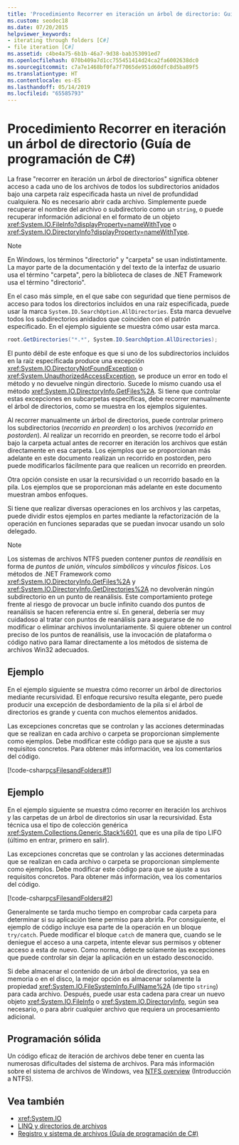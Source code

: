 ```yaml
---
title: 'Procedimiento Recorrer en iteración un árbol de directorio: Guía de programación de C#'
ms.custom: seodec18
ms.date: 07/20/2015
helpviewer_keywords:
- iterating through folders [C#]
- file iteration [C#]
ms.assetid: c4be4a75-6b1b-46a7-9d38-bab353091ed7
ms.openlocfilehash: 070b409a7d1cc755451414d24ca2fa6002638dc0
ms.sourcegitcommit: c7a7e1468bf0fa7f7065de951d60dfc8d5ba89f5
ms.translationtype: HT
ms.contentlocale: es-ES
ms.lasthandoff: 05/14/2019
ms.locfileid: "65585793"
---
```

# <a name="how-to-iterate-through-a-directory-tree-c-programming-guide"></a>Procedimiento Recorrer en iteración un árbol de directorio (Guía de programación de C#)
La frase "recorrer en iteración un árbol de directorios" significa obtener acceso a cada uno de los archivos de todos los subdirectorios anidados bajo una carpeta raíz especificada hasta un nivel de profundidad cualquiera. No es necesario abrir cada archivo. Simplemente puede recuperar el nombre del archivo o subdirectorio como un `string`, o puede recuperar información adicional en el formato de un objeto <xref:System.IO.FileInfo?displayProperty=nameWithType> o <xref:System.IO.DirectoryInfo?displayProperty=nameWithType>.  
  
> [!NOTE]
>  En Windows, los términos "directorio" y "carpeta" se usan indistintamente. La mayor parte de la documentación y del texto de la interfaz de usuario usa el término "carpeta", pero la biblioteca de clases de .NET Framework usa el término "directorio".  
  
 En el caso más simple, en el que sabe con seguridad que tiene permisos de acceso para todos los directorios incluidos en una raíz especificada, puede usar la marca `System.IO.SearchOption.AllDirectories`. Esta marca devuelve todos los subdirectorios anidados que coinciden con el patrón especificado. En el ejemplo siguiente se muestra cómo usar esta marca.  
  
```csharp  
root.GetDirectories("*.*", System.IO.SearchOption.AllDirectories);  
```  
  
 El punto débil de este enfoque es que si uno de los subdirectorios incluidos en la raíz especificada produce una excepción <xref:System.IO.DirectoryNotFoundException> o <xref:System.UnauthorizedAccessException>, se produce un error en todo el método y no devuelve ningún directorio. Sucede lo mismo cuando usa el método <xref:System.IO.DirectoryInfo.GetFiles%2A>. Si tiene que controlar estas excepciones en subcarpetas específicas, debe recorrer manualmente el árbol de directorios, como se muestra en los ejemplos siguientes.  
  
 Al recorrer manualmente un árbol de directorios, puede controlar primero los subdirectorios (*recorrido en preorden*) o los archivos (*recorrido en postorden*). Al realizar un recorrido en preorden, se recorre todo el árbol bajo la carpeta actual antes de recorrer en iteración los archivos que están directamente en esa carpeta. Los ejemplos que se proporcionan más adelante en este documento realizan un recorrido en postorden, pero puede modificarlos fácilmente para que realicen un recorrido en preorden.  
  
 Otra opción consiste en usar la recursividad o un recorrido basado en la pila. Los ejemplos que se proporcionan más adelante en este documento muestran ambos enfoques.  
  
 Si tiene que realizar diversas operaciones en los archivos y las carpetas, puede dividir estos ejemplos en partes mediante la refactorización de la operación en funciones separadas que se puedan invocar usando un solo delegado.  
  
> [!NOTE]
>  Los sistemas de archivos NTFS pueden contener *puntos de reanálisis* en forma de *puntos de unión*, *vínculos simbólicos* y *vínculos físicos*. Los métodos de .NET Framework como <xref:System.IO.DirectoryInfo.GetFiles%2A> y <xref:System.IO.DirectoryInfo.GetDirectories%2A> no devolverán ningún subdirectorio en un punto de reanálisis. Este comportamiento protege frente al riesgo de provocar un bucle infinito cuando dos puntos de reanálisis se hacen referencia entre sí. En general, debería ser muy cuidadoso al tratar con puntos de reanálisis para asegurarse de no modificar o eliminar archivos involuntariamente. Si quiere obtener un control preciso de los puntos de reanálisis, use la invocación de plataforma o código nativo para llamar directamente a los métodos de sistema de archivos Win32 adecuados.  
  
## <a name="example"></a>Ejemplo  
 En el ejemplo siguiente se muestra cómo recorrer un árbol de directorios mediante recursividad. El enfoque recursivo resulta elegante, pero puede producir una excepción de desbordamiento de la pila si el árbol de directorios es grande y cuenta con muchos elementos anidados.  
  
 Las excepciones concretas que se controlan y las acciones determinadas que se realizan en cada archivo o carpeta se proporcionan simplemente como ejemplos. Debe modificar este código para que se ajuste a sus requisitos concretos. Para obtener más información, vea los comentarios del código.  
  
 [!code-csharp[csFilesandFolders#1](~/samples/snippets/csharp/VS_Snippets_VBCSharp/csFilesAndFolders/CS/FileIteration.cs#1)]  
  
## <a name="example"></a>Ejemplo  
 En el ejemplo siguiente se muestra cómo recorrer en iteración los archivos y las carpetas de un árbol de directorios sin usar la recursividad. Esta técnica usa el tipo de colección genérica <xref:System.Collections.Generic.Stack%601>, que es una pila de tipo LIFO (último en entrar, primero en salir).  
  
 Las excepciones concretas que se controlan y las acciones determinadas que se realizan en cada archivo o carpeta se proporcionan simplemente como ejemplos. Debe modificar este código para que se ajuste a sus requisitos concretos. Para obtener más información, vea los comentarios del código.  
  
 [!code-csharp[csFilesandFolders#2](~/samples/snippets/csharp/VS_Snippets_VBCSharp/csFilesAndFolders/CS/FileIteration.cs#2)]  
  
 Generalmente se tarda mucho tiempo en comprobar cada carpeta para determinar si su aplicación tiene permiso para abrirla. Por consiguiente, el ejemplo de código incluye esa parte de la operación en un bloque `try/catch`. Puede modificar el bloque `catch` de manera que, cuando se le deniegue el acceso a una carpeta, intente elevar sus permisos y obtener acceso a esta de nuevo. Como norma, detecte solamente las excepciones que puede controlar sin dejar la aplicación en un estado desconocido.  
  
 Si debe almacenar el contenido de un árbol de directorios, ya sea en memoria o en el disco, la mejor opción es almacenar solamente la propiedad <xref:System.IO.FileSystemInfo.FullName%2A> (de tipo `string`) para cada archivo. Después, puede usar esta cadena para crear un nuevo objeto <xref:System.IO.FileInfo> o <xref:System.IO.DirectoryInfo>, según sea necesario, o para abrir cualquier archivo que requiera un procesamiento adicional.  
  
## <a name="robust-programming"></a>Programación sólida  
 Un código eficaz de iteración de archivos debe tener en cuenta las numerosas dificultades del sistema de archivos. Para más información sobre el sistema de archivos de Windows, vea [NTFS overview](/windows-server/storage/file-server/ntfs-overview) (Introducción a NTFS).  
  
## <a name="see-also"></a>Vea también

- <xref:System.IO>
- [LINQ y directorios de archivos](../../../csharp/programming-guide/concepts/linq/linq-and-file-directories.md)
- [Registro y sistema de archivos (Guía de programación de C#)](../../../csharp/programming-guide/file-system/index.md)
